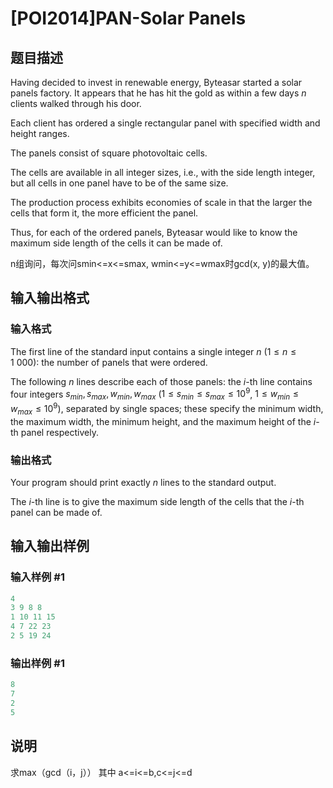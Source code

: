 # [POI2014]PAN-Solar Panels

## 题目描述

Having decided to invest in renewable energy, Byteasar started a solar panels factory. It appears that he has hit the gold as within a few days $n$ clients walked through his door.

Each client has ordered a single rectangular panel with specified width and height ranges.

The panels consist of square photovoltaic cells.

The cells are available in all integer sizes, i.e., with the side length integer, but all cells in one panel have to be of the same size.

The production process exhibits economies of scale in that the larger the cells that form it, the more efficient the panel.

Thus, for each of the ordered panels, Byteasar would like to know the maximum side length of the cells it can be made of.

n组询问，每次问smin<=x<=smax, wmin<=y<=wmax时gcd(x, y)的最大值。

## 输入输出格式

### 输入格式

The first line of the standard input contains a single integer $n$ ($1\le n\le 1\ 000$): the number of panels that were ordered.

The following $n$ lines describe each of those panels: the $i$-th line contains four integers $s_{min},s_{max},w_{min},w_{max}$ ($1\le s_{min}\le s_{max}\le 10^9$, $1\le w_{min}\le w_{max}\le 10^9$), separated by single spaces; these specify the minimum width, the maximum width, the minimum height, and the maximum height of the $i$-th panel respectively.

### 输出格式

Your program should print exactly $n$ lines to the standard output.

The $i$-th line is to give the maximum side length of the cells that the $i$-th panel can be made of.

## 输入输出样例

### 输入样例 #1

```cpp
4
3 9 8 8
1 10 11 15
4 7 22 23
2 5 19 24

```
### 输出样例 #1

```cpp
8
7
2
5

```
## 说明

求max（gcd（i，j）） 其中 a<=i<=b,c<=j<=d

